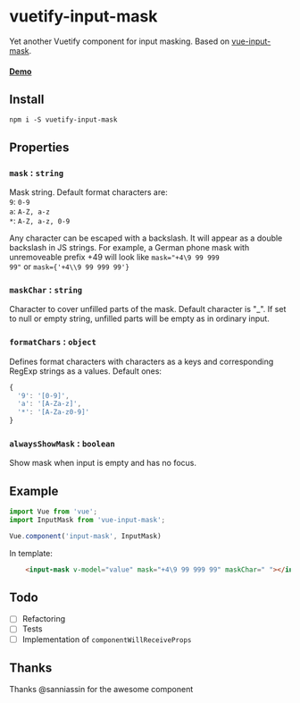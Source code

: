 # vuetify-input-mask

Yet another Vuetify component for input masking. Based on [vue-input-mask](https://github.com/xdimedrolx/vue-input-mask).

#### [Demo](http://sanniassin.github.io/react-input-mask/demo.html)

## Install
```
npm i -S vuetify-input-mask
```

## Properties
### `mask` : `string`

Mask string. Default format characters are:<br/>
`9`: `0-9`<br/>
`a`: `A-Z, a-z`<br/>
`*`: `A-Z, a-z, 0-9`

Any character can be escaped with a backslash. It will appear as a double backslash in JS strings. For example, a German phone mask with unremoveable prefix +49 will look like <code>mask="+4\\9 99 999 99"</code> or <code>mask={'+4\\\\9 99 999 99'}</code>

### `maskChar` : `string`

Character to cover unfilled parts of the mask. Default character is "\_". If set to null or empty string, unfilled parts will be empty as in ordinary input.

### `formatChars` : `object`

Defines format characters with characters as a keys and corresponding RegExp strings as a values. Default ones:
```js
{
  '9': '[0-9]',
  'a': '[A-Za-z]',
  '*': '[A-Za-z0-9]'
}
```

### `alwaysShowMask` : `boolean`

Show mask when input is empty and has no focus.

## Example
```js
import Vue from 'vue';
import InputMask from 'vue-input-mask';

Vue.component('input-mask', InputMask)
```

In template:
```html
    <input-mask v-model="value" mask="+4\9 99 999 99" maskChar=" "></input-mask>
```

## Todo
- [ ] Refactoring
- [ ] Tests
- [ ] Implementation of `componentWillReceiveProps`

## Thanks
Thanks @sanniassin for the awesome component
